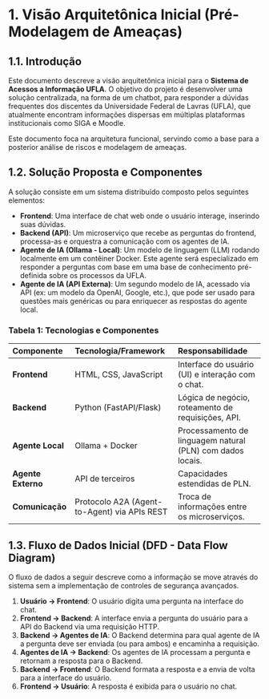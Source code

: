 
# 1. Visão Arquitetônica Inicial (Pré-Modelagem de Ameaças)

## 1.1. Introdução

Este documento descreve a visão arquitetônica inicial para o **Sistema de Acessos a Informação UFLA**. O objetivo do projeto é desenvolver uma solução centralizada, na forma de um chatbot, para responder a dúvidas frequentes dos discentes da Universidade Federal de Lavras (UFLA), que atualmente encontram informações dispersas em múltiplas plataformas institucionais como SIGA e Moodle.

Este documento foca na arquitetura funcional, servindo como a base para a posterior análise de riscos e modelagem de ameaças.

## 1.2. Solução Proposta e Componentes

A solução consiste em um sistema distribuído composto pelos seguintes elementos:

- **Frontend**: Uma interface de chat web onde o usuário interage, inserindo suas dúvidas.
- **Backend (API)**: Um microserviço que recebe as perguntas do frontend, processa-as e orquestra a comunicação com os agentes de IA.
- **Agente de IA (Ollama - Local)**: Um modelo de linguagem (LLM) rodando localmente em um contêiner Docker. Este agente será especializado em responder a perguntas com base em uma base de conhecimento pré-definida sobre os processos da UFLA.
- **Agente de IA (API Externa)**: Um segundo modelo de IA, acessado via API (ex: um modelo da OpenAI, Google, etc.), que pode ser usado para questões mais genéricas ou para enriquecer as respostas do agente local.

### Tabela 1: Tecnologias e Componentes

| Componente | Tecnologia/Framework | Responsabilidade |
| :--- | :--- | :--- |
| **Frontend** | HTML, CSS, JavaScript | Interface do usuário (UI) e interação com o chat. |
| **Backend** | Python (FastAPI/Flask) | Lógica de negócio, roteamento de requisições, API. |
| **Agente Local** | Ollama + Docker | Processamento de linguagem natural (PLN) com dados locais. |
| **Agente Externo** | API de terceiros | Capacidades estendidas de PLN. |
| **Comunicação** | Protocolo A2A (Agent-to-Agent) via APIs REST | Troca de informações entre os microserviços. |

## 1.3. Fluxo de Dados Inicial (DFD - Data Flow Diagram)

O fluxo de dados a seguir descreve como a informação se move através do sistema sem a implementação de controles de segurança avançados.

1.  **Usuário -> Frontend**: O usuário digita uma pergunta na interface do chat.
2.  **Frontend -> Backend**: A interface envia a pergunta do usuário para a API do Backend via uma requisição HTTP.
3.  **Backend -> Agentes de IA**: O Backend determina para qual agente de IA a pergunta deve ser enviada (ou para ambos) e encaminha a requisição.
4.  **Agentes de IA -> Backend**: Os agentes de IA processam a pergunta e retornam a resposta para o Backend.
5.  **Backend -> Frontend**: O Backend formata a resposta e a envia de volta para a interface do usuário.
6.  **Frontend -> Usuário**: A resposta é exibida para o usuário no chat.
